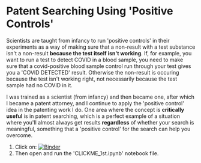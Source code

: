 # Patent Searching Using 'Positive Controls'
Scientists are taught from infancy to run 'positive controls' in their experiments as a way of making sure that a non-result with a test substance isn't a non-result **because the test itself isn't working**.  If, for example, you want to run a test to detect COVID in a blood sample, you need to make sure that a covid-positive blood sample control run through your test gives you a 'COVID DETECTED' result.  Otherwise the non-result is occuring because the test isn't working right, not necessarily because the test sample had no COVID in it.

I was trained as a scientist (from infancy) and then became one, after which I became a patent attorney, and I continue to apply the 'positive control' idea in the patenting work I do.  One area where the concept is **critically useful** is in patent searching, which is a perfect example of a situation where you'll almost always get results **regardless** of whether your search is meaningful, something that a 'positive control' for the search can help you overcome.




1. Click on: [![Binder](https://mybinder.org/badge_logo.svg)](https://mybinder.org/v2/gh/andrewscheinman/test/HEAD)
2. Then open and run the 'CLICKME_1st.ipynb' notebook file.
